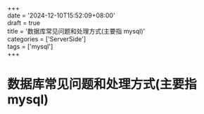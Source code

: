+++  
date = '2024-12-10T15:52:09+08:00'  
draft = true  
title = '数据库常见问题和处理方式(主要指 mysql)'  
categories  = ['ServerSide']   
tags = ['mysql']  
+++  
# 数据库常见问题和处理方式(主要指 mysql)  

